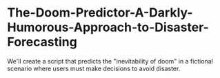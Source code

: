 # The-Doom-Predictor-A-Darkly-Humorous-Approach-to-Disaster-Forecasting
We'll create a script that predicts the "inevitability of doom" in a fictional scenario where users must make decisions to avoid disaster.
